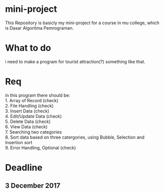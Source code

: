 # mini-project
This Repository is basicly my mini-project for a course in mu college, which is Dasar Algoritma Pemrograman.

<h1> What to do </h1>
  i need to make a program for tourist attraction(?) something like that.
 
 <h1> Req </h1>
  in this program there should be: <br>
    1. Array of Record (check) <br>
    2. File Handling (check) <br>
    3. Insert Data (check) <br>
    4. Edit/Update Data (check)<br>
    5. Delete Data (check)<br>
    6. View Data (check)<br>
    7. Searching two categories<br>
    8. Sort data based on three catergories, using Bubble, Selection and Insertion sort <br>
    9. Error Handling, Optional (check)<br>
  
  <h1>Deadline</h1>
   <h2> 3 December 2017 </h2>
 

